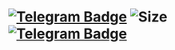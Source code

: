 # [![Telegram Badge](https://img.shields.io/badge/-@MarineBots-0088CC?style=flat&logo=Telegram&logoColor=white&link=https://tx.me/MarineBots)](https://tx.me/MarineBots) ![Size](https://img.shields.io/github/repo-size/realeu/drive?style=flat&color=black) [![Telegram Badge](https://img.shields.io/badge/-@MarineBots-0088CC?style=flat&logo=Telegram&logoColor=white&link=https://tx.me/MarineChats)](https://tx.me/MarineChats)
